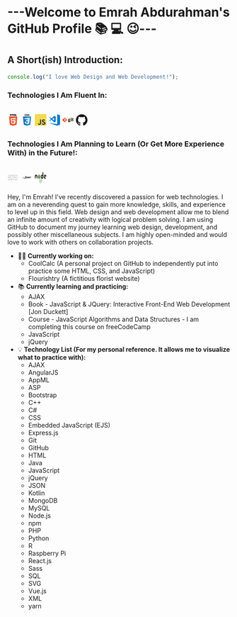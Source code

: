 # ---Welcome to Emrah Abdurahman's GitHub Profile :books: :computer: :wink:---

## A Short(ish) Introduction:

```js
console.log("I love Web Design and Web Development!");
```

### Technologies I Am Fluent In:

<br>

<img align="left" alt="HTML5" width="26px" style="margin-right: 5px" src="images/html.png">
<img align="left" alt="CSS3" width="26px" style="margin-right: 5px" src="images/css.png">
<img align="left" alt="JavaScript" width="26px" style="margin-right: 5px" src="images/javascript.png">
<img align="left" alt="Microsoft Visual Studio Code" width="26px" style="margin-right: 5px" src="images/visual-studio-code.png">
<img align="left" alt="Git" width="26px" style="margin-right: 5px" src="images/git.png">
<img align="left" alt="GitHub" width="26px" style="margin-right: 5px" src="images/github.png">

<br>
<br>

### Technologies I Am Planning to Learn (Or Get More Experience With) in the Future!:

<br>

<img align="left" alt="Express.js" width="26px" style="margin-right: 5px" src="images/expressjs.png">
<img align="left" alt="jQuery" width="26px" style="margin-right: 5px" src="images/jquery.png">
<img align="left" alt="Node.js" width="26px" style="margin-right: 5px" src="images/nodejs.png">

<br>
<br>

Hey, I'm Emrah! I've recently discovered a passion for web technologies. I am on a neverending quest to gain more knowledge, skills,
and experience to level up in this field. Web design and web development allow me to blend an infinite amount of
creativity with logical problem solving. I am using GitHub to document my journey learning web design, development,
and possibly other miscellaneous subjects. I am highly open-minded and would love to work with others on collaboration
projects.

- 👨‍🔬 **Currently working on:**
  - CoolCalc (A personal project on GitHub to independently put into practice some HTML, CSS, and JavaScript)
  - Flourishtry (A fictitious florist website)
- 📚 **Currently learning and practicing:**
  - AJAX
  - Book - JavaScript & JQuery: Interactive Front-End Web Development [Jon Duckett]
  - Course - JavaScript Algorithms and Data Structures - I am completing this course on freeCodeCamp
  - JavaScript
  - jQuery
- :bulb: **Technology List (For my personal reference. It allows me to visualize what to practice with):**
  - AJAX
  - AngularJS
  - AppML
  - ASP
  - Bootstrap
  - C++
  - C#
  - CSS
  - Embedded JavaScript (EJS)
  - Express.js
  - Git
  - GitHub
  - HTML
  - Java
  - JavaScript
  - jQuery
  - JSON
  - Kotlin
  - MongoDB
  - MySQL
  - Node.js
  - npm
  - PHP
  - Python
  - R
  - Raspberry Pi
  - React.js
  - Sass
  - SQL
  - SVG
  - Vue.js
  - XML
  - yarn
